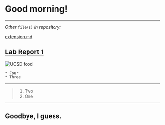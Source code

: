 # **Good morning!**
---

*Other* `file(s)` *in repository:*

[extension.md](https://peternguyen4.github.io/cse15l-lab-reports/extension.md)

[Lab Report 1](https://PeterNguyen4.github.io/cse15l-lab-reports/lab-report-1-week-2.html)
---

![UCSD food](https://media4.giphy.com/media/l44QjgeQ5ium91n9K/giphy.gif)

```
* Four
* Three
```
---
> 1. Two
> 2. One
---

## Goodbye, I guess.
